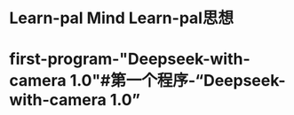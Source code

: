 # Learn-pal Mind   Learn-pal思想
# first-program-"Deepseek-with-camera 1.0"#第一个程序-“Deepseek-with-camera 1.0”




